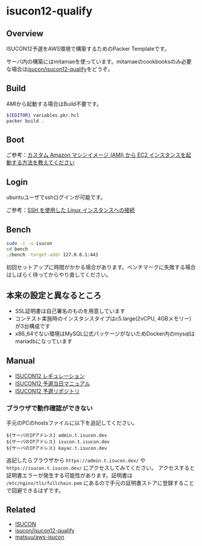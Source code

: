 # isucon12-qualify

## Overview

ISUCON12予選をAWS環境で構築するためのPacker Templateです。


サーバ内の構築にはmitamaeを使っています。mitamaeのcookbooksのみ必要な場合は[isucon/isucon12-qualify](https://github.com/isucon/isucon12-qualify)をどうぞ。

## Build

AMIから起動する場合はBuild不要です。

```sh
${EDITOR} variables.pkr.hcl
packer build .
```

## Boot

ご参考：[カスタム Amazon マシンイメージ (AMI) から EC2 インスタンスを起動する方法を教えてください](https://aws.amazon.com/jp/premiumsupport/knowledge-center/launch-instance-custom-ami/)

## Login

ubuntuユーザでsshログインが可能です。

ご参考：[SSH を使用した Linux インスタンスへの接続](https://docs.aws.amazon.com/ja_jp/AWSEC2/latest/UserGuide/AccessingInstancesLinux.html)

## Bench

```sh
sudo -i -u isucon
cd bench
./bench -target-addr 127.0.0.1:443
```

初回セットアップに時間がかかる場合があります。ベンチマークに失敗する場合はしばらく待ってからやり直してください。

## 本来の設定と異なるところ

* SSL証明書は自己署名のものを用意しています
* コンテスト実施時のインスタンスタイプはc5.large(2vCPU, 4GBメモリー)が3台構成です
* x86\_64でない環境はMySQL公式パッケージがないためDocker内のmysqlはmariadbになっています

## Manual

* [ISUCON12 レギュレーション](https://isucon.net/archives/56671734.html)
* [ISUCON12 予選当日マニュアル](https://gist.github.com/mackee/4320c18919c8f6f1867849378a17e651)
* [ISUCON12 予選リポジトリ](https://github.com/isucon/isucon12-qualify)

### ブラウザで動作確認ができない

手元のPCのhostsファイルに以下を追記してください。

```
${サーバのIPアドレス} admin.t.isucon.dev
${サーバのIPアドレス} isucon.t.isucon.dev
${サーバのIPアドレス} kayac.t.isucon.dev
```

追記したらブラウザから `https://admin.t.isucon.dev/` や `https://isucon.t.isucon.dev/` にアクセスしてみてください。
アクセスすると証明書エラーが発生する可能性があります。証明書は `/etc/nginx/tls/fullchain.pem` にあるので手元の証明書ストアに登録することで回避できるはずです。

## Related

* [ISUCON](https://isucon.net/)
* [isucon/isucon12-qualify](https://github.com/isucon/isucon12-qualify)
* [matsuu/aws-isucon](https://github.com/matsuu/aws-isucon)
